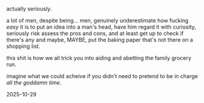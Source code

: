 actually seriously.  

a lot of men, despite being... men, genuinely underestimate how fucking *easy* it is to put an idea into a man's head, have him regard it with curiosity, seriously risk assess the pros and cons, and at least get up to check if there's any and maybe, MAYBE, put the baking paper that's not there on a shopping list.  

this shit is how we all trick you into aiding and abetting the family grocery run.  

imagine what we could acheive if you didn't need to pretend to be in charge *all the goddamn time*.  

2025-10-29
